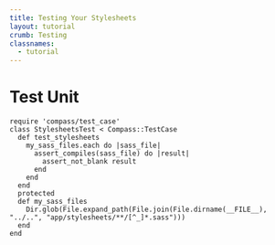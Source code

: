 ```yaml
---
title: Testing Your Stylesheets
layout: tutorial
crumb: Testing
classnames:
  - tutorial
---
```


# Test Unit

    require 'compass/test_case'
    class StylesheetsTest < Compass::TestCase
      def test_stylesheets
        my_sass_files.each do |sass_file|
          assert_compiles(sass_file) do |result|
            assert_not_blank result
          end
        end
      end
      protected
      def my_sass_files
        Dir.glob(File.expand_path(File.join(File.dirname(__FILE__), "../..", "app/stylesheets/**/[^_]*.sass")))
      end
    end